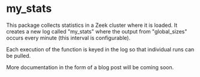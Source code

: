 # my_stats

This package collects statistics in a Zeek cluster where it is loaded.  It creates
a new log called "my_stats" where the output from "global_sizes" occurs 
every minute (this interval is configurable).  

Each execution of the function is keyed in the log so that individual runs can be pulled.

More documentation in the form of a blog post will be coming soon.